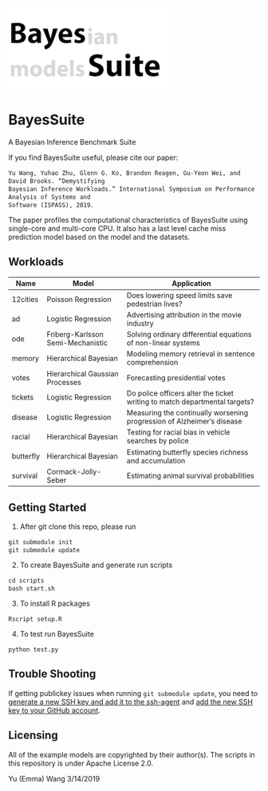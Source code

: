 ![BayesSuite](https://raw.githubusercontent.com/Emma926/BayesSuite/master/bayessuite.png)

# BayesSuite
A Bayesian Inference Benchmark Suite


If you find BayesSuite useful, please cite our paper:

```
Yu Wang, Yuhao Zhu, Glenn G. Ko, Brandon Reagen, Gu-Yeon Wei, and David Brooks. “Demystifying
Bayesian Inference Workloads.” International Symposium on Performance Analysis of Systems and
Software (ISPASS), 2019.
```

The paper profiles the computational characteristics of BayesSuite using single-core and multi-core
CPU. It also has a last level cache miss prediction model based on the model and the datasets.


## Workloads

Name     |        Model        |     Application    
-------- | ------------------- |----------------------------------------------
12cities | Poisson Regression  | Does lowering speed limits save pedestrian lives?
ad       | Logistic Regression | Advertising attribution in the movie industry
ode      | Friberg-Karlsson Semi-Mechanistic  | Solving ordinary differential equations of non-linear systems
memory   | Hierarchical Bayesian | Modeling memory retrieval in sentence comprehension
votes    | Hierarchical Gaussian Processes | Forecasting presidential votes 
tickets  | Logistic Regression | Do police officers alter the ticket writing to match departmental targets?
disease  | Logistic Regression | Measuring the continually worsening progression of Alzheimer’s disease
racial   | Hierarchical Bayesian | Testing for racial bias in vehicle searches by police
butterfly| Hierarchical Bayesian | Estimating butterfly species richness and accumulation
survival | Cormack-Jolly-Seber | Estimating animal survival probabilities

## Getting Started
1. After git clone this repo, please run
```
git submodule init
git submodule update
```

2. To create BayesSuite and generate run scripts
```
cd scripts
bash start.sh
```

3. To install R packages
```
Rscript setup.R
```

4. To test run BayesSuite
```
python test.py
```

## Trouble Shooting
If getting publickey issues when running ``git submodule update``, you need to [generate a new SSH key and add it to the ssh-agent](https://help.github.com/en/enterprise/2.16/user/articles/generating-a-new-ssh-key-and-adding-it-to-the-ssh-agent) and [add the new SSH key to your GitHub account](https://help.github.com/en/enterprise/2.16/user/articles/adding-a-new-ssh-key-to-your-github-account).

## Licensing
All of the example models are copyrighted by their author(s). The scripts in this repository is
under Apache License 2.0.

Yu (Emma) Wang
3/14/2019
